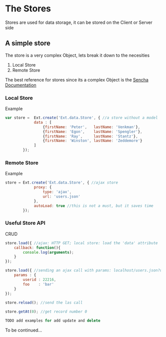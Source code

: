 # The Stores
Stores are used for data storage, it can be stored on the Client or Server side

## A simple store
The store is a very complex Object, lets break it down to the necesities
1. Local Store
2. Remote Store

The best reference for stores since its a complex Object is the [Sencha Documentation](http://docs.sencha.com/extjs/6.2.1/classic/Ext.data.Store.html)  


### Local Store

Example
```javascript
var store =  Ext.create('Ext.data.Store', { //a store without a model
             data : [
                 {firstName: 'Peter',   lastName: 'Venkman'},
                 {firstName: 'Egon',    lastName: 'Spengler'},
                 {firstName: 'Ray',     lastName: 'Stantz'},
                 {firstName: 'Winston', lastName: 'Zeddemore'}
             ]
        });
```

### Remote Store

Example
```javascript
store = Ext.create('Ext.data.Store', { //ajax store
             proxy: {
                 type: 'ajax',
                 url: 'users.json'
             },
             autoLoad: true //this is not a must, but it saves time
        });
```

### Useful Store API

CRUD 
```javascript
store.load({ //ajax: HTTP GET; local store: load the 'data' attribute
    callback: function(){
        console.log(arguments);
    }
}); 

store.load({ //sending an ajax call with params: localhost/users.json?userid=22216&foo=bar
    params : {
        userid : 22216,
        foo    : 'bar'
    }
});
        
store.reload(); //send the las call

store.getAt(0); //get record number 0

TODO add examples for add update and delete
```

To be continued...




